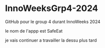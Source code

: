 # InnoWeeksGrp4-2024
GitHub pour le group 4 durant InnoWeeks 2024

le nom de l'appp est SafeEat



je vais continuer a travailler la dessu plus tard

